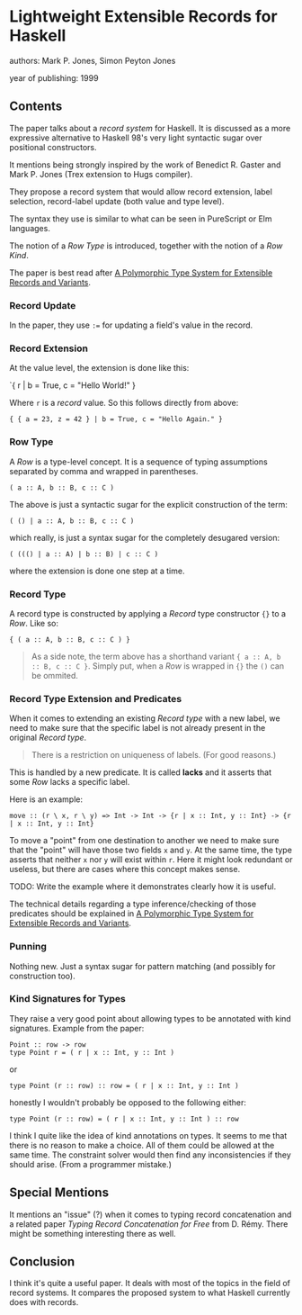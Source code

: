 # Lightweight Extensible Records for Haskell

authors: Mark P. Jones, Simon Peyton Jones

year of publishing: 1999


## Contents
The paper talks about a *record system* for Haskell. It is discussed as a more expressive alternative to Haskell 98's very light syntactic sugar over positional constructors.

It mentions being strongly inspired by the work of Benedict R. Gaster and Mark P. Jones (Trex extension to Hugs compiler).

They propose a record system that would allow record extension, label selection, record-label update (both value and type level).

The syntax they use is similar to what can be seen in PureScript or Elm languages.

The notion of a *Row Type* is introduced, together with the notion of a *Row Kind*.

The paper is best read after [A Polymorphic Type System for Extensible Records and Variants](/reports/plymorphic-type-system-for-extensible-records-and-variants.md).


### Record Update
In the paper, they use `:=` for updating a field's value in the record.

### Record Extension
At the value level, the extension is done like this:

`{ r | b = True, c = "Hello World!" }

Where `r` is a *record* value. So this follows directly from above:

`{ { a = 23, z = 42 } | b = True, c = "Hello Again." }`

### Row Type
A *Row* is a type-level concept. It is a sequence of typing assumptions separated by comma and wrapped in parentheses.

`( a :: A, b :: B, c :: C )`

The above is just a syntactic sugar for the explicit construction of the term:

`( () | a :: A, b :: B, c :: C )`

which really, is just a syntax sugar for the completely desugared version:

`( ((() | a :: A) | b :: B) | c :: C )`

where the extension is done one step at a time.

### Record Type
A record type is constructed by applying a *Record* type constructor `{}` to a *Row*. Like so:

`{ ( a :: A, b :: B, c :: C ) }`

> As a side note, the term above has a shorthand variant `{ a :: A, b :: B, c :: C }`.
> Simply put, when a *Row* is wrapped in `{}` the `()` can be ommited.


### Record Type Extension and Predicates
When it comes to extending an existing *Record type* with a new label, we need to make sure that the specific label is not already present in the original *Record type*.

> There is a restriction on uniqueness of labels. (For good reasons.)

This is handled by a new predicate. It is called **lacks** and it asserts that some *Row* lacks a specific label.

Here is an example:

```
move :: (r \ x, r \ y) => Int -> Int -> {r | x :: Int, y :: Int} -> {r | x :: Int, y :: Int}
```

To move a "point" from one destination to another we need to make sure that the "point" will have those two fields `x` and `y`. At the same time, the type asserts that neither `x` nor `y` will exist within `r`.
Here it might look redundant or useless, but there are cases where this concept makes sense.

TODO: Write the example where it demonstrates clearly how it is useful.

The technical details regarding a type inference/checking of those predicates should be explained in [A Polymorphic Type System for Extensible Records and Variants](/reports/plymorphic-type-system-for-extensible-records-and-variants.md).

### Punning
Nothing new. Just a syntax sugar for pattern matching (and possibly for construction too).

### Kind Signatures for Types
They raise a very good point about allowing types to be annotated with kind signatures.
Example from the paper:

```
Point :: row -> row
type Point r = ( r | x :: Int, y :: Int )
```

or

```
type Point (r :: row) :: row = ( r | x :: Int, y :: Int )
```

honestly I wouldn't probably be opposed to the following either:

```
type Point (r :: row) = ( r | x :: Int, y :: Int ) :: row
```


I think I quite like the idea of kind annotations on types.
It seems to me that there is no reason to make a choice. All of them could be allowed at the same time. The constraint solver would then find any inconsistencies if they should arise. (From a programmer mistake.)


## Special Mentions
It mentions an "issue" (?) when it comes to typing record concatenation and a related paper *Typing Record Concatenation for Free* from D. Rémy. There might be something interesting there as well.


## Conclusion
I think it's quite a useful paper. It deals with most of the topics in the field of record systems. It compares the proposed system to what Haskell currently does with records.

